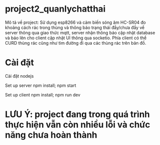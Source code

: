 # project2_quanlychatthai
Mô tả về project: Sử dụng esp8266 và cảm biến sóng âm HC-SR04 đo khoảng cách rác trong thùng và thông báo trạng thái đầy/chưa đầy về server thông qua giao thức mqtt,
server nhận thông báo cập nhật database và báo lên cho client cập nhật UI thông qua socketio. Phía client có thể CURD thùng rác cũng như tìm đường đi qua các thùng rác trên bản đồ.

# Cài đặt 
Cài đặt nodejs 

Set up server
npm install; npm start

Set up client
npm install; npm run dev

# LƯU Ý: project đang trong quá trình thực hiện vẫn còn nhiều lỗi và chức năng chưa hoàn thành

